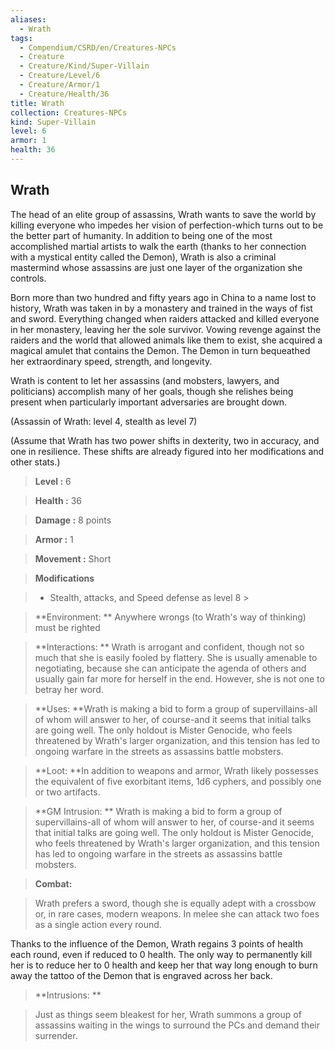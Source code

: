 ```yaml
---
aliases:
  - Wrath
tags:
  - Compendium/CSRD/en/Creatures-NPCs
  - Creature
  - Creature/Kind/Super-Villain
  - Creature/Level/6
  - Creature/Armor/1
  - Creature/Health/36
title: Wrath
collection: Creatures-NPCs
kind: Super-Villain
level: 6
armor: 1
health: 36
---
```

## Wrath    
The head of an elite group of assassins, Wrath wants to save the world by killing everyone who impedes her vision of perfection-which turns out to be the better part of humanity. In addition to being one of the most accomplished martial artists to walk the earth (thanks to her connection with a mystical entity called the Demon), Wrath is also a criminal mastermind whose assassins are just one layer of the organization she controls.  
Born more than two hundred and fifty years ago in China to a name lost to history, Wrath was taken in by a monastery and trained in the ways of fist and sword. Everything changed when raiders attacked and killed everyone in her monastery, leaving her the sole survivor. Vowing revenge against the raiders and the world that allowed animals like them to exist, she acquired a magical amulet that contains the Demon. The Demon in turn bequeathed her extraordinary speed, strength, and longevity.  
Wrath is content to let her assassins (and mobsters, lawyers, and politicians) accomplish many of her goals, though she relishes being present when particularly important adversaries are brought down.  
(Assassin of Wrath: level 4, stealth as level 7)  
(Assume that Wrath has two power shifts in dexterity, two in accuracy, and one in resilience. These shifts are already figured into her modifications and other stats.)    
  
    
> **Level :** 6    
> **Health :** 36    
> **Damage :** 8 points    
> **Armor :** 1    
> **Movement :** Short    
> **Modifications**    
>- Stealth, attacks, and Speed defense as level 8 >  
>    
> **Environment: ** Anywhere wrongs (to Wrath's way of thinking) must be righted    
> **Interactions: ** Wrath is arrogant and confident, though not so much that she is easily fooled by flattery. She is usually amenable to negotiating, because she can anticipate the agenda of others and usually gain far more for herself in the end. However, she is not one to betray her word.    
> **Uses: **Wrath is making a bid to form a group of supervillains-all of whom will answer to her, of course-and it seems that initial talks are going well. The only holdout is Mister Genocide, who feels threatened by Wrath's larger organization, and this tension has led to ongoing warfare in the streets as assassins battle mobsters.    
> **Loot: **In addition to weapons and armor, Wrath likely possesses the equivalent of five exorbitant items, 1d6 cyphers, and possibly one or two artifacts.    
> **GM Intrusion: ** Wrath is making a bid to form a group of supervillains-all of whom will answer to her, of course-and it seems that initial talks are going well. The only holdout is Mister Genocide, who feels threatened by Wrath's larger organization, and this tension has led to ongoing warfare in the streets as assassins battle mobsters.    
  
> **Combat:**   
> Wrath prefers a sword, though she is equally adept with a crossbow or, in rare cases, modern weapons. In melee she can attack two foes as a single action every round.  
Thanks to the influence of the Demon, Wrath regains 3 points of health each round, even if reduced to 0 health. The only way to permanently kill her is to reduce her to 0 health and keep her that way long enough to burn away the tattoo of the Demon that is engraved across her back.    
    
  
> **Intrusions: **   
> Just as things seem bleakest for her, Wrath summons a group of assassins waiting in the wings to surround the PCs and demand their surrender.    
